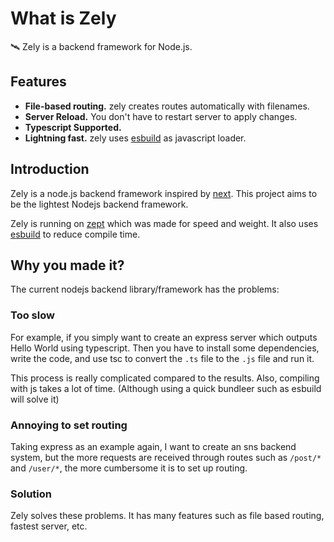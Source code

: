 <app-announcement>
</app-announcement>

# What is Zely

🛰️ Zely is a backend framework for Node.js.

## Features

- **File-based routing.** zely creates routes automatically with filenames.
- **Server Reload.** You don't have to restart server to apply changes.
- **Typescript Supported.**
- **Lightning fast.** zely uses [esbuild](https://esbuild.github.io/) as javascript loader.

## Introduction

Zely is a node.js backend framework inspired by [next](https://nextjs.org/). This project aims to be the lightest Nodejs backend framework.

Zely is running on [zept](https://npmjs.com/package/zept) which was made for speed and weight. It also uses [esbuild](https://esbuild.github.io/) to reduce compile time.

## Why you made it?

The current nodejs backend library/framework has the problems:

### Too slow

For example, if you simply want to create an express server which outputs Hello World using typescript. Then you have to install some dependencies, write the code, and use tsc to convert the `.ts` file to the `.js` file and run it.

This process is really complicated compared to the results. Also, compiling with js takes a lot of time. (Although using a quick bundleer such as esbuild will solve it)

### Annoying to set routing

Taking express as an example again, I want to create an sns backend system, but the more requests are received through routes such as `/post/*` and `/user/*`, the more cumbersome it is to set up routing.

### Solution

Zely solves these problems. It has many features such as file based routing, fastest server, etc.
